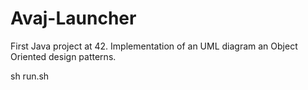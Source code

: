 # Avaj-Launcher
First Java project at 42. Implementation of an UML diagram an Object Oriented design patterns.

sh run.sh
